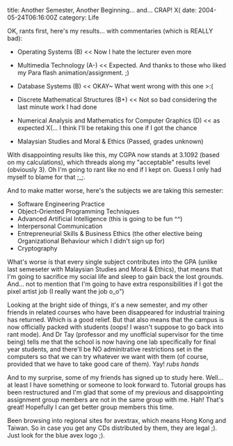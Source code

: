title: Another Semester, Another Beginning… and… CRAP! X(
date: 2004-05-24T06:16:00Z
category: Life

OK, rants first, here's my results… with commentaries (which is REALLY bad):

- Operating Systems (B) << Now I hate the lecturer even more
- Multimedia Technology (A-) << Expected. And thanks to those who liked my Para flash animation/assignment. ;)
- Database Systems (B) << OKAY~ What went wrong with this one >:(

- Discrete Mathematical Structures (B+) << Not so bad considering the last minute work I had done
- Numerical Analysis and Mathematics for Computer Graphics (D) << as expected X(… I think I'll be retaking this one if I got the chance
- Malaysian Studies and Moral & Ethics (Passed, grades unknown)

With disappointing results like this, my CGPA now stands at 3.1092 (based on my calculations), which threads along my "acceptable" results level (obviously 3). Oh I'm going to rant like no end if I kept on. Guess I only had myself to blame for that ;\_;.

And to make matter worse, here's the subjects we are taking this semester:

- Software Engineering Practice
- Object-Oriented Programming Techniques
- Advanced Artificial Intelligence (this is going to be fun ^^)
- Interpersonal Communication
- Entrepreneurial Skills & Business Ethics (the other elective being Organizational Behaviour which I didn't sign up for)
- Cryptography

What's worse is that every single subject contributes into the GPA (unlike last semeseter with Malaysian Studies and Moral & Ethics), that means that I'm going to sacrifice my social life and sleep to gain back the lost grounds. And… not to mention that I'm going to have extra responsibilities if I got the pixel artist job (I really want the job o_o")

Looking at the bright side of things, it's a new semester, and my other friends in related courses who have been disappeared for industrial training has returned. Which is a good relief. But that also means that the campus is now officially packed with students (oops! I wasn't suppose to go back into rant mode). And Dr Tay (professor and my unofficial supervisor for the time being) tells me that the school is now having one lab specifically for final year students, and there'll be NO adminitrative restrictions set in the computers so that we can try whatever we want with them (of course, provided that we have to take good care of them). Yay! *rubs hands*

And to my surprise, some of my friends has signed up to study here. Well… at least I have something or someone to look forward to. Tutorial groups has been restructured and I'm glad that some of my previous and disappointing assignment group members are not in the same group with me. Hah! That's great! Hopefully I can get better group members this time.

Been browsing into regional sites for avextrax, which means Hong Kong and Taiwan. So in case you get any CDs distributed by them, they are legal ;). Just look for the blue avex logo ;).
